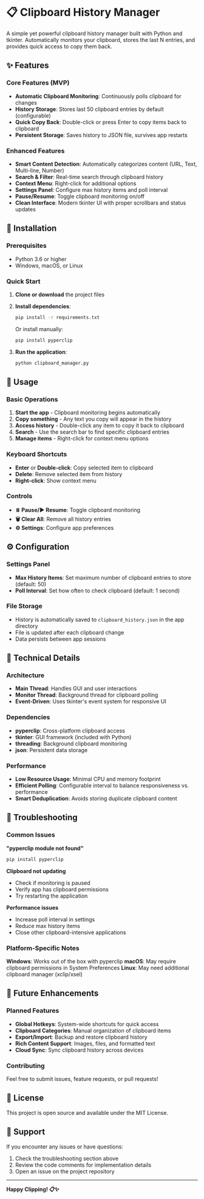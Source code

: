 # 📋 Clipboard History Manager

A simple yet powerful clipboard history manager built with Python and tkinter. Automatically monitors your clipboard, stores the last N entries, and provides quick access to copy them back.

## ✨ Features

### Core Features (MVP)
- **Automatic Clipboard Monitoring**: Continuously polls clipboard for changes
- **History Storage**: Stores last 50 clipboard entries by default (configurable)
- **Quick Copy Back**: Double-click or press Enter to copy items back to clipboard
- **Persistent Storage**: Saves history to JSON file, survives app restarts

### Enhanced Features
- **Smart Content Detection**: Automatically categorizes content (URL, Text, Multi-line, Number)
- **Search & Filter**: Real-time search through clipboard history
- **Context Menu**: Right-click for additional options
- **Settings Panel**: Configure max history items and poll interval
- **Pause/Resume**: Toggle clipboard monitoring on/off
- **Clean Interface**: Modern tkinter UI with proper scrollbars and status updates

## 🚀 Installation

### Prerequisites
- Python 3.6 or higher
- Windows, macOS, or Linux

### Quick Start
1. **Clone or download** the project files
2. **Install dependencies**:
   ```bash
   pip install -r requirements.txt
   ```
   
   Or install manually:
   ```bash
   pip install pyperclip
   ```

3. **Run the application**:
   ```bash
   python clipboard_manager.py
   ```

## 🎯 Usage

### Basic Operations
1. **Start the app** - Clipboard monitoring begins automatically
2. **Copy something** - Any text you copy will appear in the history
3. **Access history** - Double-click any item to copy it back to clipboard
4. **Search** - Use the search bar to find specific clipboard entries
5. **Manage items** - Right-click for context menu options

### Keyboard Shortcuts
- **Enter** or **Double-click**: Copy selected item to clipboard
- **Delete**: Remove selected item from history
- **Right-click**: Show context menu

### Controls
- **⏸️ Pause/▶️ Resume**: Toggle clipboard monitoring
- **🗑️ Clear All**: Remove all history entries
- **⚙️ Settings**: Configure app preferences

## ⚙️ Configuration

### Settings Panel
- **Max History Items**: Set maximum number of clipboard entries to store (default: 50)
- **Poll Interval**: Set how often to check clipboard (default: 1 second)

### File Storage
- History is automatically saved to `clipboard_history.json` in the app directory
- File is updated after each clipboard change
- Data persists between app sessions

## 🔧 Technical Details

### Architecture
- **Main Thread**: Handles GUI and user interactions
- **Monitor Thread**: Background thread for clipboard polling
- **Event-Driven**: Uses tkinter's event system for responsive UI

### Dependencies
- **pyperclip**: Cross-platform clipboard access
- **tkinter**: GUI framework (included with Python)
- **threading**: Background clipboard monitoring
- **json**: Persistent data storage

### Performance
- **Low Resource Usage**: Minimal CPU and memory footprint
- **Efficient Polling**: Configurable interval to balance responsiveness vs. performance
- **Smart Deduplication**: Avoids storing duplicate clipboard content

## 🐛 Troubleshooting

### Common Issues

**"pyperclip module not found"**
```bash
pip install pyperclip
```

**Clipboard not updating**
- Check if monitoring is paused
- Verify app has clipboard permissions
- Try restarting the application

**Performance issues**
- Increase poll interval in settings
- Reduce max history items
- Close other clipboard-intensive applications

### Platform-Specific Notes

**Windows**: Works out of the box with pyperclip
**macOS**: May require clipboard permissions in System Preferences
**Linux**: May need additional clipboard manager (xclip/xsel)

## 🚧 Future Enhancements

### Planned Features
- **Global Hotkeys**: System-wide shortcuts for quick access
- **Clipboard Categories**: Manual organization of clipboard items
- **Export/Import**: Backup and restore clipboard history
- **Rich Content Support**: Images, files, and formatted text
- **Cloud Sync**: Sync clipboard history across devices

### Contributing
Feel free to submit issues, feature requests, or pull requests!

## 📄 License

This project is open source and available under the MIT License.

## 🤝 Support

If you encounter any issues or have questions:
1. Check the troubleshooting section above
2. Review the code comments for implementation details
3. Open an issue on the project repository

---

**Happy Clipping! 📋✨**
